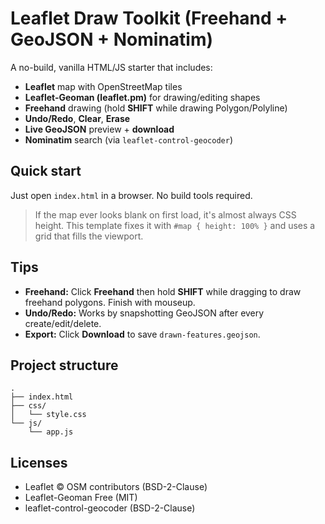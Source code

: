 # Leaflet Draw Toolkit (Freehand + GeoJSON + Nominatim)

A no-build, vanilla HTML/JS starter that includes:

- **Leaflet** map with OpenStreetMap tiles
- **Leaflet-Geoman (leaflet.pm)** for drawing/editing shapes
- **Freehand** drawing (hold **SHIFT** while drawing Polygon/Polyline)
- **Undo/Redo**, **Clear**, **Erase**
- **Live GeoJSON** preview + **download**
- **Nominatim** search (via `leaflet-control-geocoder`)

## Quick start

Just open `index.html` in a browser. No build tools required.

> If the map ever looks blank on first load, it's almost always CSS height. This template fixes it with `#map { height: 100% }` and uses a grid that fills the viewport.

## Tips

- **Freehand:** Click **Freehand** then hold **SHIFT** while dragging to draw freehand polygons. Finish with mouseup.
- **Undo/Redo:** Works by snapshotting GeoJSON after every create/edit/delete.
- **Export:** Click **Download** to save `drawn-features.geojson`.

## Project structure

```
.
├── index.html
├── css/
│   └── style.css
└── js/
    └── app.js
```

## Licenses

- Leaflet © OSM contributors (BSD-2-Clause)
- Leaflet-Geoman Free (MIT)
- leaflet-control-geocoder (BSD-2-Clause)
